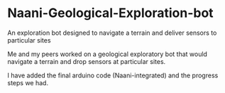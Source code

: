 # Naani-Geological-Exploration-bot
An exploration bot designed to navigate a terrain and deliver sensors to particular sites


Me and my peers worked on a geological exploratory bot that would navigate a terrain and drop sensors at particular sites.

I have added the final arduino code (Naani-integrated) and the progress steps we had.
